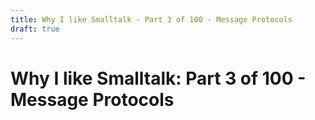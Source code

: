 ```yaml
---
title: Why I like Smalltalk - Part 3 of 100 - Message Protocols
draft: true
---
```

# Why I like Smalltalk: Part 3 of 100 - Message Protocols

